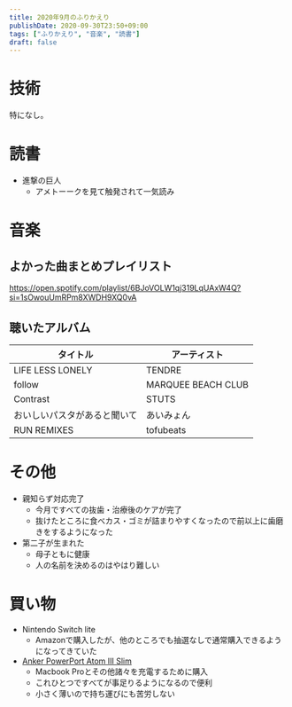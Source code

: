 ```yaml
---
title: 2020年9月のふりかえり
publishDate: 2020-09-30T23:50+09:00
tags: ["ふりかえり", "音楽", "読書"]
draft: false
---
```


# 技術

特になし。

# 読書

- 進撃の巨人
  - アメトーークを見て触発されて一気読み

# 音楽

## よかった曲まとめプレイリスト

https://open.spotify.com/playlist/6BJoVOLW1qj319LqUAxW4Q?si=1sOwouUmRPm8XWDH9XQ0vA

## 聴いたアルバム

| タイトル                     | アーティスト       |
| ---------------------------- | ------------------ |
| LIFE LESS LONELY             | TENDRE             |
| follow                       | MARQUEE BEACH CLUB |
| Contrast                     | STUTS              |
| おいしいパスタがあると聞いて | あいみょん         |
| RUN REMIXES                  | tofubeats          |

# その他

- 親知らず対応完了
  - 今月ですべての抜歯・治療後のケアが完了
  - 抜けたところに食べカス・ゴミが詰まりやすくなったので前以上に歯磨きをするようになった
- 第二子が生まれた
  - 母子ともに健康
  - 人の名前を決めるのはやはり難しい

# 買い物

- Nintendo Switch lite
  - Amazonで購入したが、他のところでも抽選なしで通常購入できるようになってきていた
- [Anker PowerPort Atom III Slim](https://www.amazon.co.jp/dp/B07ZNFR6BF/) 
  - Macbook Proとその他諸々を充電するために購入
  - これひとつですべてが事足りるようになるので便利
  - 小さく薄いので持ち運びにも苦労しない
